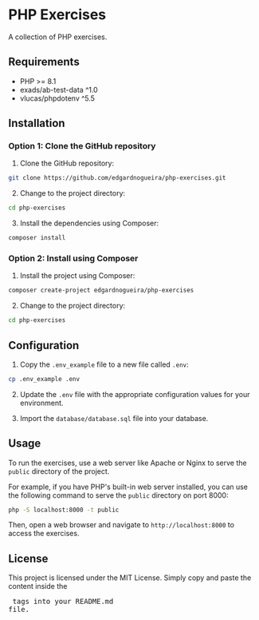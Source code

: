 # PHP Exercises

A collection of PHP exercises.

## Requirements

- PHP >= 8.1
- exads/ab-test-data ^1.0
- vlucas/phpdotenv ^5.5

## Installation

### Option 1: Clone the GitHub repository

1. Clone the GitHub repository:

```bash
git clone https://github.com/edgardnogueira/php-exercises.git
```

2. Change to the project directory:

```bash
cd php-exercises
```

3. Install the dependencies using Composer:

```bash
composer install
```

### Option 2: Install using Composer

1. Install the project using Composer:

```bash
composer create-project edgardnogueira/php-exercises
```

2. Change to the project directory:

```bash
cd php-exercises
```

## Configuration

1. Copy the `.env_example` file to a new file called `.env`:

```bash
cp .env_example .env
```

2. Update the `.env` file with the appropriate configuration values for your environment.

3. Import the `database/database.sql` file into your database.

## Usage

To run the exercises, use a web server like Apache or Nginx to serve the `public` directory of the project.

For example, if you have PHP's built-in web server installed, you can use the following command to serve the `public` directory on port 8000:

```bash
php -S localhost:8000 -t public
```

Then, open a web browser and navigate to `http://localhost:8000` to access the exercises.

## License

This project is licensed under the MIT License.
</pre>
Simply copy and paste the content inside the <pre> tags into your README.md file.